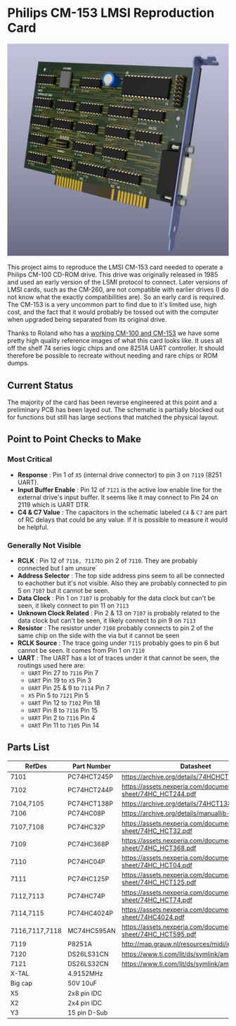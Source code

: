  # Philips CM-153 LMSI Reproduction Card

![A 3d render of the board](EDA/card-render-partial.png "A render of the clone PCB")
 
This project aims to reproduce the LMSI CM-153 card needed to operate a Philips CM-100 CD-ROM drive. This drive was originally released in 1985 and used an early version of the LSMI protocol to connect. Later versions of LMSI cards, such as the CM-260, are not compatible with earlier drives (I do not know what the exactly compatibilities are). So an early card is required. The CM-153 is a very uncommon part to find due to it's limited use, high cost, and the fact that it would probably be tossed out with the computer when upgraded being separated from its original drive.

Thanks to Roland who has a [working CM-100 and CM-153](https://www.youtube.com/watch?v=fj-uSWg0LOY) we have some pretty high quality reference images of what this card looks like. It uses all off the shelf 74 series logic chips and one 8251A UART controller. It should therefore be possible to recreate without needing and rare chips or ROM dumps.

## Current Status

The majority of the card has been reverse engineered at this point and a preliminary PCB has been layed out. The schematic is partially blocked out for functions but still has large sections that matched the physical layout.

## Point to Point Checks to Make

### Most Critical
 - **Response** : Pin 1 of `X5` (internal drive connector) to pin 3 on `7119` (8251 UART).
 - **Input Buffer Enable** : Pin 12 of `7121` is the active low enable line for the external drive's input buffer. It seems like it may connect to Pin 24 on 2119 which is UART DTR.
 - **C4 & C7 Value** : The capacitors in the schematic labeled `C4` & `C7` are part of RC delays that could be any value. If it is possible to measure it would be helpful.

### Generally Not Visible
 - **RCLK** : Pin 12 of `7116, 7117`to pin 2 of `7110`. They are probably connected but I am unsure`
 - **Address Selector** : The top side address pins seem to all be connected to eachother but it's not visible. Also they are probably connected to pin 5 on `7107` but it cannot be seen.
 - **Data Clock** : Pin 1 on `7107` is probably for the data clock but can't be seen, it likely connect to pin 11 on `7113`
 - **Unknown Clock Related** : Pin 2 & 13 on `7107` is probably related to the data clock but can't be seen, it likely connect to pin 9 on `7113`
 - **Resistor** : The resistor under `7108` probably connects to pin 2 of the same chip on the side with the via but it cannot be seen
 - **RCLK Source** : The trace going under `7115` probably goes to pin 6 but cannot be seen. It comes from Pin 1 on `7110`
 - **UART** : The UART has a lot of traces under it that cannot be seen, the routings used here are:
    - `UART` Pin 27 to `7116` Pin 7
    - `UART` Pin 19 to `X5` Pin 3
    - `UART` Pin 25 & 9 to `7114` Pin 7
    - `X5` Pin 5 to `7121` Pin 5
    - `UART` Pin 12 to `7102` Pin 18
    - `UART` Pin 8 to `7116` Pin 15
    - `UART` Pin 2 to `7116` Pin 4
    - `UART` Pin 11 to `7105` Pin 14

## Parts List
|RefDes|Part Number| Datasheet|
--- | --- | ---|
|7101|PC74HCT245P|https://archive.org/details/74HCHCT245|
|7102|PC74HCT244P|https://assets.nexperia.com/documents/data-sheet/74HC_HCT244.pdf|
|7104,7105|PC74HCT138P|https://archive.org/details/74HCT138|
|7106|PC74HC08P|https://archive.org/details/manuallib-id-2654066|
|7107,7108|PC74HC32P|https://assets.nexperia.com/documents/data-sheet/74HC_HCT32.pdf|
|7109|PC74HC368P|https://assets.nexperia.com/documents/data-sheet/74HC_HCT368.pdf|
|7110|PC74HC04P|https://assets.nexperia.com/documents/data-sheet/74HC_HCT04.pdf|
|7111|PC74HC125P|https://assets.nexperia.com/documents/data-sheet/74HC_HCT125.pdf|
|7112,7113|PC74HC74P|https://assets.nexperia.com/documents/data-sheet/74HC_HCT74.pdf|
|7114,7115|PC74HC4024P|https://assets.nexperia.com/documents/data-sheet/74HC4024.pdf|
|7116,7117,7118|MC74HC595AN|https://assets.nexperia.com/documents/data-sheet/74HC_HCT595.pdf|
|7119|P8251A|http://map.grauw.nl/resources/midi/intel_8251.pdf|
|7120|DS26LS31CN|https://www.ti.com/lit/ds/symlink/am26ls31.pdf|
|7121|DS26LS32CN|https://www.ti.com/lit/ds/symlink/am26ls32am.pdf|
|X-TAL|4.9152MHz||
|Big cap|50V 10uF||
|X5|2x8 pin IDC||
|X2|2x4 pin IDC||
|Y3|15 pin D-Sub||
